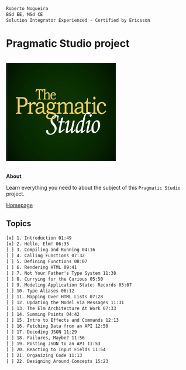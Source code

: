 ```
Roberto Nogueira  
BSd EE, MSd CE
Solution Integrator Experienced - Certified by Ericsson
```
# Pragmatic Studio project

![coursera image](images/pragmaticstudio.png)

**About**

Learn everything you need to about the subject of this `Pragmatic Studio` project.

[Homepage](https://online.pragmaticstudio.com/tour/courses/elm/steps/1)

## Topics
```
[x] 1. Introduction 01:49
[x] 2. Hello, Elm! 06:35
[ ] 3. Compiling and Running 04:16
[ ] 4. Calling Functions 07:32
[ ] 5. Defining Functions 08:07
[ ] 6. Rendering HTML 09:41
[ ] 7. Not Your Father's Type System 11:38
[ ] 8. Currying for the Curious 05:50
[ ] 9. Modeling Application State: Records 05:07
[ ] 10. Type Aliases 06:12
[ ] 11. Mapping Over HTML Lists 07:28
[ ] 12. Updating the Model via Messages 11:31
[ ] 13. The Elm Architecture At Work 07:33
[ ] 14. Summing Points 04:42
[ ] 15. Intro to Effects and Commands 12:13
[ ] 16. Fetching Data from an API 12:50
[ ] 17. Decoding JSON 11:29
[ ] 18. Failures, Maybe? 11:56
[ ] 19. Posting JSON to an API 11:53
[ ] 20. Reacting to Input Fields 11:54
[ ] 21. Organizing Code 11:13
[ ] 22. Designing Around Concepts 15:23
```

